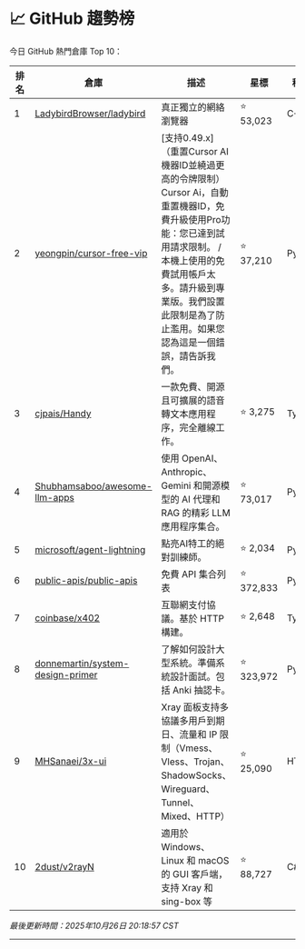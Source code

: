 # 📈 GitHub 趨勢榜

今日 GitHub 熱門倉庫 Top 10：

| 排名 | 倉庫 | 描述 | 星標 | 程式語言 |
|-----|------|------|------|----------|
| 1 | [LadybirdBrowser/ladybird](https://github.com/LadybirdBrowser/ladybird) | 真正獨立的網絡瀏覽器 | ⭐ 53,023 | C++ |
| 2 | [yeongpin/cursor-free-vip](https://github.com/yeongpin/cursor-free-vip) | [支持0.49.x]（重置Cursor AI機器ID並繞過更高的令牌限制）Cursor Ai，自動重置機器ID，免費升級使用Pro功能：您已達到試用請求限制。 / 本機上使用的免費試用帳戶太多。請升級到專業版。我們設置此限制是為了防止濫用。如果您認為這是一個錯誤，請告訴我們。 | ⭐ 37,210 | Python |
| 3 | [cjpais/Handy](https://github.com/cjpais/Handy) | 一款免費、開源且可擴展的語音轉文本應用程序，完全離線工作。 | ⭐ 3,275 | TypeScript |
| 4 | [Shubhamsaboo/awesome-llm-apps](https://github.com/Shubhamsaboo/awesome-llm-apps) | 使用 OpenAI、Anthropic、Gemini 和開源模型的 AI 代理和 RAG 的精彩 LLM 應用程序集合。 | ⭐ 73,017 | Python |
| 5 | [microsoft/agent-lightning](https://github.com/microsoft/agent-lightning) | 點亮AI特工的絕對訓練師。 | ⭐ 2,034 | Python |
| 6 | [public-apis/public-apis](https://github.com/public-apis/public-apis) | 免費 API 集合列表 | ⭐ 372,833 | Python |
| 7 | [coinbase/x402](https://github.com/coinbase/x402) | 互聯網支付協議。基於 HTTP 構建。 | ⭐ 2,648 | TypeScript |
| 8 | [donnemartin/system-design-primer](https://github.com/donnemartin/system-design-primer) | 了解如何設計大型系統。準備系統設計面試。包括 Anki 抽認卡。 | ⭐ 323,972 | Python |
| 9 | [MHSanaei/3x-ui](https://github.com/MHSanaei/3x-ui) | Xray 面板支持多協議多用戶到期日、流量和 IP 限制（Vmess、Vless、Trojan、ShadowSocks、Wireguard、Tunnel、Mixed、HTTP） | ⭐ 25,090 | HTML |
| 10 | [2dust/v2rayN](https://github.com/2dust/v2rayN) | 適用於 Windows、Linux 和 macOS 的 GUI 客戶端，支持 Xray 和 sing-box 等 | ⭐ 88,727 | C# |

*最後更新時間：2025年10月26日 20:18:57 CST*

---

